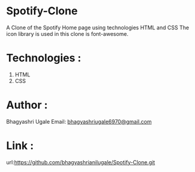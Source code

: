 # Spotify-Clone
A Clone of the Spotify Home page using technologies HTML and CSS The icon library is used in this clone is font-awesome.


# Technologies :
1. HTML
2. CSS

# Author :
Bhagyashri Ugale
Email: bhagyashriugale6970@gmail.com

# Link :
url:https://github.com/bhagyashrianilugale/Spotify-Clone.git
